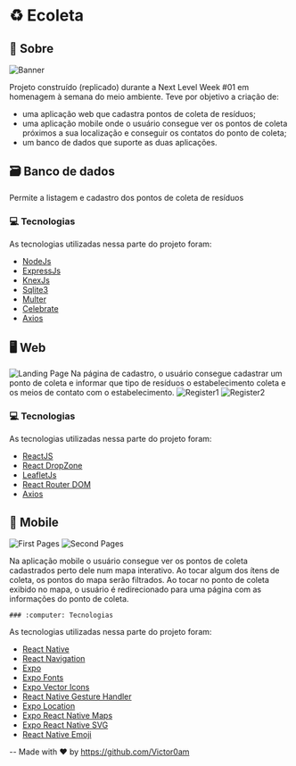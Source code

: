 # :recycle: Ecoleta

##             :speech_balloon: Sobre

![Banner](https://res.cloudinary.com/victormarques/image/upload/v1591490799/NLW/banner_yr5oyj.png)

Projeto construído (replicado) durante a Next Level Week #01 em homenagem à semana do meio ambiente. Teve por objetivo a criação de:
* uma aplicação web que cadastra pontos de coleta de resíduos;
* uma aplicação mobile onde o usuário consegue ver os pontos de coleta próximos a sua localização e conseguir os contatos do ponto de coleta;
* um banco de dados que suporte as duas aplicações.

##  :card_file_box:  Banco de dados
Permite a listagem e cadastro dos pontos de coleta de resíduos

### :computer: Tecnologias
As tecnologias utilizadas nessa parte do projeto foram:
  * [NodeJs](https://nodejs.org/en/docs/)
  * [ExpressJs](https://expressjs.com/pt-br/guide/routing.html)
  * [KnexJs](http://knexjs.org/)
  * [Sqlite3](https://docs.python.org/3/library/sqlite3.html)
  * [Multer](https://www.npmjs.com/package/multer)
  * [Celebrate](https://www.npmjs.com/package/celebrate)
  * [Axios](https://github.com/axios/axios)
  
  
  ## :desktop_computer: Web
  ![Landing Page](https://res.cloudinary.com/victormarques/image/upload/v1591490799/NLW/webpage1_btsd2d.png)
  Na página de cadastro, o usuário consegue cadastrar um ponto de coleta e informar que tipo de resíduos o estabelecimento coleta e os meios de contato com o estabelecimento.
  ![Register1](https://res.cloudinary.com/victormarques/image/upload/v1591490799/NLW/webpage2a_ba8mly.png)
  ![Register2](https://res.cloudinary.com/victormarques/image/upload/v1591490799/NLW/webpage2b_g0uyrx.png)  
  
  ### :computer: Tecnologias
As tecnologias utilizadas nessa parte do projeto foram:
  * [ReactJS](https://pt-br.reactjs.org/docs/getting-started.html)
  * [React DropZone](https://github.com/react-dropzone/react-dropzone)
  * [LeafletJs](https://leafletjs.com/reference-1.6.0.html)
  * [React Router DOM](https://reacttraining.com/react-router/web/guides/quick-start)
  * [Axios](https://github.com/axios/axios)

## :iphone: Mobile
  ![First Pages](https://res.cloudinary.com/victormarques/image/upload/v1591490799/NLW/mobilepage1_smsm1j.png)
  ![Second Pages](https://res.cloudinary.com/victormarques/image/upload/v1591490799/NLW/mobilescreen2_h8wfxo.png)

  Na aplicação mobile o usuário consegue ver os pontos de coleta cadastrados perto dele num mapa interativo. Ao tocar algum dos ítens de coleta, os pontos do mapa serão filtrados. Ao tocar no ponto de coleta exibido no mapa, o usuário é redirecionado para uma página com as informações do ponto de coleta.
  
    ### :computer: Tecnologias
As tecnologias utilizadas nessa parte do projeto foram:
* [React Native](https://reactnative.dev/docs/getting-started)
* [React Navigation](https://reactnavigation.org/)
* [Expo](https://docs.expo.io/)
* [Expo Fonts](https://docs.expo.io/guides/using-nextjs/#font-support)
* [Expo Vector Icons](https://docs.expo.io/guides/icons/#expovector-icons)
* [React Native Gesture Handler](https://docs.swmansion.com/react-native-gesture-handler/docs/getting-started.html)
* [Expo Location](https://docs.expo.io/versions/latest/sdk/location/)
* [Expo React Native Maps](https://docs.expo.io/versions/latest/sdk/map-view/)
* [Expo React Native SVG](https://docs.expo.io/versions/latest/sdk/svg/)
* [React Native Emoji](https://github.com/EricPKerr/react-native-emoji)

--
Made with :heart: by https://github.com/Victor0am 
